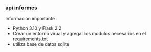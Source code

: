 ### api informes
Información importante
- Python 3.10 y Flask 2.2
- Crear un entorno virual y agregar los modulos necesarios en el requirements.txt
- utiliza base de datos sqlite